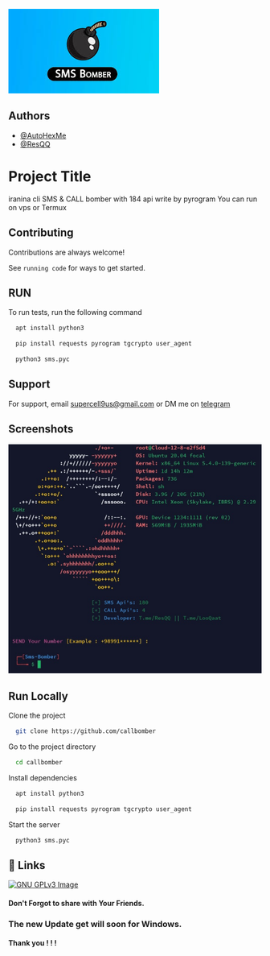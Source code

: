 
![Logo](https://github.com/Inshanecr/callbomber/blob/main/9k=.jpg)

## Authors

- [@AutoHexMe](http://t.me/LooQaat)
- [@ResQQ](http://t.me/Resqq)
# Project Title
iranina cli SMS & CALL bomber with 184 api 
write by pyrogram
You can run on vps or Termux 
## Contributing

Contributions are always welcome!

See `running code` for ways to get started.



## RUN

To run tests, run the following command
```bash
  apt install python3
```
```bash
  pip install requests pyrogram tgcrypto user_agent
```

```bash
  python3 sms.pyc
```


## Support

For support, email supercell9us@gmail.com or DM me on [telegram](@autohexme)


## Screenshots

![App Screenshot](https://github.com/Inshanecr/callbomber/blob/main/Screenshot_20230213-143833_Termius.jpg)


## Run Locally

Clone the project

```bash
  git clone https://github.com/callbomber
```

Go to the project directory

```bash
  cd callbomber
```

Install dependencies

```bash
  apt install python3

```
```bash
  pip install requests pyrogram tgcrypto user_agent
```


Start the server

```bash
  python3 sms.pyc
```


## 🔗 Links
[![GNU GPLv3 Image](https://telegram.org/img/t_logo.png)](http://t.me/LooQaat)

#### Don't Forgot to share with Your Friends. 
### The new Update get will soon for Windows.
#### Thank you ! ! ! 

